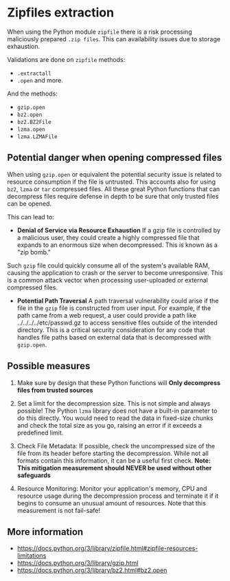 # Zipfiles extraction

When using the Python module `zipfile` there is a risk processing maliciously prepared `.zip files`. This can availability issues due to storage exhaustion. 


Validations are done on `zipfile` methods:
* `.extractall`
* `.open` and more.

And the methods:
* `gzip.open`
* `bz2.open`
* `bz2.BZ2File` 
* `lzma.open` 
* `lzma.LZMAFile` 

## Potential danger when opening compressed files

When using `gzip.open` or equivalent the potential security issue is related to resource consumption if the file is untrusted.
This accounts also for using `bz2`, `lzma` or `tar` compressed files. All these great Python functions that can decompress files require defense in depth to be sure that only trusted files can be opened.

This can lead to:
* **Denial of Service via Resource Exhaustion**
If a gzip file is controlled by a malicious user, they could create a highly compressed file that expands to an enormous size when decompressed. This is known as a "zip bomb."

Such `gzip` file could quickly consume all of the system's available RAM, causing the application to crash or the server to become unresponsive. This is a common attack vector when processing user-uploaded or external compressed files.

* **Potential Path Traversal**
A path traversal vulnerability could arise if the file in the `gzip` file is constructed from user input. For example, if the path came from a web request, a user could provide a path like ../../../../etc/passwd.gz to access sensitive files outside of the intended directory. This is a critical security consideration for any code that handles file paths based on external data that is decompressed with `gzip.open`.

## Possible measures

1. Make sure by design that these Python functions  will  **Only decompress files from trusted sources** 

2. Set a limit for the  decompression size. This is not simple and always possible! The Python `lzma` library does not have a built-in parameter to do this directly. You would need to read the data in fixed-size chunks and check the total size as you go, raising an error if it exceeds a predefined limit.

3. Check File Metadata: If possible, check the uncompressed size of the file from its header before starting the decompression. While not all formats contain this information, it can be a useful first check. **Note: This mitigation measurement should NEVER be used without other safeguards**

4. Resource Monitoring: Monitor your application's memory,  CPU and resource usage during the decompression process and terminate it if it begins to consume an unusual amount of resources. Note that this measurement is not fail-safe!

## More information

* https://docs.python.org/3/library/zipfile.html#zipfile-resources-limitations
* https://docs.python.org/3/library/gzip.html
* https://docs.python.org/3/library/bz2.html#bz2.open